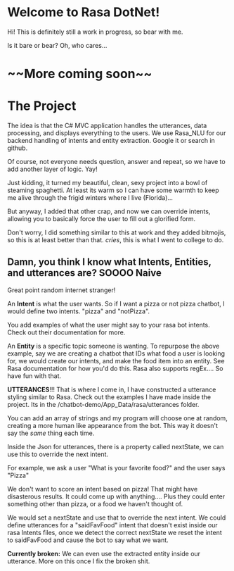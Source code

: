 # Welcome to Rasa DotNet!

Hi! This is definitely still a work in progress, so bear with me.

Is it bare or bear? Oh, who cares... 

# \~\~More coming soon\~\~
# The Project

The idea is that the C# MVC application handles the utterances, data processing, and displays everything to the users. 
We use Rasa_NLU for our backend handling of intents and entity extraction. Google it or search in github. 

Of course, not everyone needs question, answer and repeat, so we have to add another layer of logic. Yay! 

Just kidding, it turned my beautiful, clean, sexy project into a bowl of steaming spaghetti. At least its warm so I can have some warmth to keep me alive through the frigid winters where I live (Florida)...

But anyway, I added that other crap, and now we can override intents, allowing you to basically force the user to fill out a glorified form.

Don't worry, I did something similar to this at work and they added bitmojis, so this is at least better than that. *cries*, this is what I went to college to do.


## Damn, you think I know what Intents, Entities, and utterances are? SOOOO Naive

Great point random internet stranger! 

An **Intent** is what the user wants. So if I want a pizza or not pizza chatbot, I would define two intents. "pizza" and "notPizza". 

You add examples of what the user might say to your rasa bot intents. Check out their documentation for more. 

An **Entity** is a specific topic someone is wanting. To repurpose the above example, say we are creating a chatbot that IDs what food a user is looking for, we would create our intents, and make the food item into an entity. See Rasa documentation for how you'd do this. Rasa also supports regEx.... So have fun with that. 


**UTTERANCES**!!! That is where I come in, I have constructed a utterance styling similar to Rasa. Check out the examples I have made inside the project. Its in the /chatbot-demo/App_Data/rasa/utterances folder. 

You can add an array of strings and my program will choose one at random, creating a more human like appearance from the bot. This way it doesn't say the *same* thing each time. 

Inside the Json for utterances, there is a property called nextState, we can use this to override the next intent. 

For example, we ask a user "What is your favorite food?" and the user says "Pizza"

We don't want to score an intent based on pizza! That might have disasterous results. It could come up with anything.... Plus they could enter something other than pizza, or a food we haven't thought of. 

We would set a nextState and use that to override the next intent. We could define utterances for a "saidFavFood" intent that doesn't exist inside our rasa Intents files, once we detect the correct nextState we reset the intent to saidFavFood and cause the bot to say what we want. 

**Currently broken:** We can even use the extracted entity inside our utterance. More on this once I fix the broken shit.

